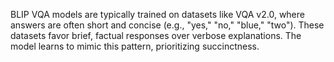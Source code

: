 BLIP VQA models are typically trained on datasets like VQA v2.0, where answers are often short and concise (e.g., "yes," "no," "blue," "two"). These datasets favor brief, factual responses over verbose explanations.
The model learns to mimic this pattern, prioritizing succinctness.
